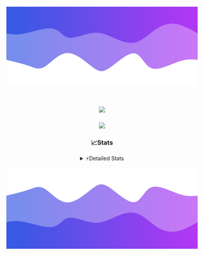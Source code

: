 ![Header](./header.png)
<div align="center">

<h1 align="center">
  <a href="https://git.io/typing-svg">
    <img src="https://readme-typing-svg.herokuapp.com/?lines=Hello,+There!+👋;This+is+chicho.;CEO+on+Hely+Development....;&center=true&size=25">
  </a>
</h1>
  
<p align="center">
  <img src="https://lanyard.cnrad.dev/api/852683595378196480" />
</p>

### 📈Stats
<details>
    <summary> ⚡Detailed Stats</summary>
    <br/>

<!--START_SECTION:waka-->
![Code Time](http://img.shields.io/badge/Code%20Time-261%20hrs%208%20mins-blue)

![Profile Views](http://img.shields.io/badge/Profile%20Views-3-blue)

**🐱 My GitHub Data** 

> 📦 42.5 kB Used in GitHub's Storage 
 > 
> 🏆 22 Contributions in the Year 2023
 > 
> 🚫 Not Opted to Hire
 > 
> 📜 7 Public Repositories 
 > 
> 🔑 9 Private Repositories 
 > 
**I'm a Night 🦉** 

```text
🌞 Morning                15 commits          ██░░░░░░░░░░░░░░░░░░░░░░░   06.52 % 
🌆 Daytime                28 commits          ███░░░░░░░░░░░░░░░░░░░░░░   12.17 % 
🌃 Evening                110 commits         ████████████░░░░░░░░░░░░░   47.83 % 
🌙 Night                  77 commits          ████████░░░░░░░░░░░░░░░░░   33.48 % 
```
📅 **I'm Most Productive on Tuesday** 

```text
Monday                   15 commits          ██░░░░░░░░░░░░░░░░░░░░░░░   06.52 % 
Tuesday                  46 commits          █████░░░░░░░░░░░░░░░░░░░░   20.00 % 
Wednesday                42 commits          █████░░░░░░░░░░░░░░░░░░░░   18.26 % 
Thursday                 26 commits          ███░░░░░░░░░░░░░░░░░░░░░░   11.30 % 
Friday                   33 commits          ████░░░░░░░░░░░░░░░░░░░░░   14.35 % 
Saturday                 23 commits          ██░░░░░░░░░░░░░░░░░░░░░░░   10.00 % 
Sunday                   45 commits          █████░░░░░░░░░░░░░░░░░░░░   19.57 % 
```


📊 **This Week I Spent My Time On** 

```text
🕑︎ Time Zone: America/Argentina/Buenos_Aires

💬 Programming Languages: 
Python                   8 hrs 3 mins        ███████████░░░░░░░░░░░░░░   44.68 % 
HTML                     5 hrs 11 mins       ███████░░░░░░░░░░░░░░░░░░   28.75 % 
C#                       3 hrs 44 mins       █████░░░░░░░░░░░░░░░░░░░░   20.70 % 
Other                    33 mins             █░░░░░░░░░░░░░░░░░░░░░░░░   03.11 % 
JavaScript               16 mins             ░░░░░░░░░░░░░░░░░░░░░░░░░   01.49 % 

🔥 Editors: 
VS Code                  13 hrs 45 mins      ███████████████████░░░░░░   76.19 % 
Visual Studio            4 hrs 17 mins       ██████░░░░░░░░░░░░░░░░░░░   23.81 % 

🐱‍💻 Projects: 
Unknown Project          9 hrs 56 mins       ██████████████░░░░░░░░░░░   55.07 % 
Hate                     4 hrs 17 mins       ██████░░░░░░░░░░░░░░░░░░░   23.81 % 
ocean-backend            2 hrs 25 mins       ███░░░░░░░░░░░░░░░░░░░░░░   13.46 % 
Coder                    1 hr 22 mins        ██░░░░░░░░░░░░░░░░░░░░░░░   07.66 % 

💻 Operating System: 
Windows                  18 hrs 2 mins       █████████████████████████   100.00 % 
```

**I Mostly Code in JavaScript** 

```text
JavaScript               8 repos             █████████░░░░░░░░░░░░░░░░   34.78 % 
CSS                      4 repos             ████░░░░░░░░░░░░░░░░░░░░░   17.39 % 
HTML                     2 repos             ██░░░░░░░░░░░░░░░░░░░░░░░   08.70 % 
C#                       2 repos             ██░░░░░░░░░░░░░░░░░░░░░░░   08.70 % 
Batchfile                1 repo              █░░░░░░░░░░░░░░░░░░░░░░░░   04.35 % 
```




 Last Updated on 08/08/2023 04:13:57 UTC
<!--END_SECTION:waka-->
</details>

![Footer](./footer.png)
